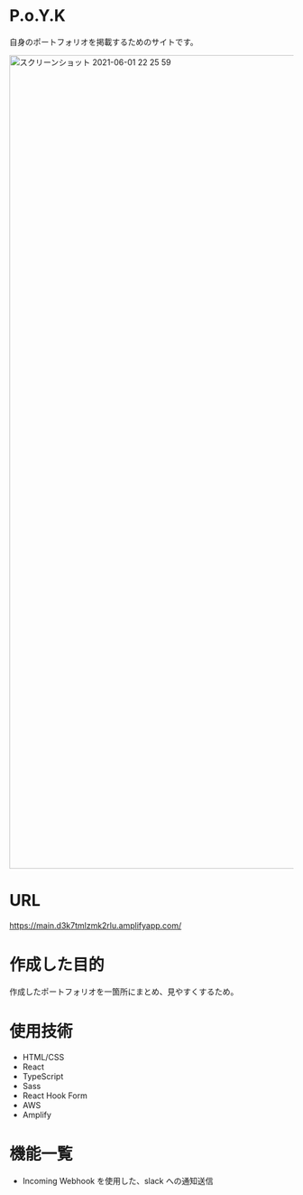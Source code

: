 # P.o.Y.K

自身のポートフォリオを掲載するためのサイトです。

<img width="1440" alt="スクリーンショット 2021-06-01 22 25 59" src="https://user-images.githubusercontent.com/71750637/120331339-a2100880-c328-11eb-9228-3c4852267de8.png">

# URL

https://main.d3k7tmlzmk2rlu.amplifyapp.com/

# 作成した目的

作成したポートフォリオを一箇所にまとめ、見やすくするため。

# 使用技術

- HTML/CSS
- React
- TypeScript
- Sass
- React Hook Form
- AWS
- Amplify

# 機能一覧

- Incoming Webhook を使用した、slack への通知送信
